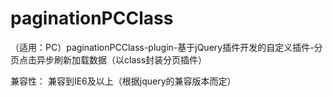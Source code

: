 # paginationPCClass
（适用：PC）paginationPCClass-plugin-基于jQuery插件开发的自定义插件-分页点击异步刷新加载数据（以class封装分页插件）



兼容性：
  兼容到IE6及以上（根据jquery的兼容版本而定）

